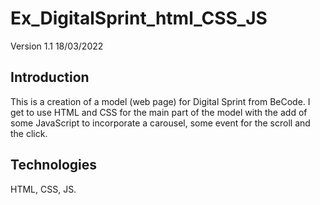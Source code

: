 # Ex_DigitalSprint_html_CSS_JS
Version 1.1 18/03/2022

## Introduction
This is a creation of a model (web page) for Digital Sprint from BeCode. I get to use HTML and CSS for the main part of the model with the add of some JavaScript to incorporate a carousel, some event for the scroll and the click.
## Technologies
HTML, CSS, JS.
